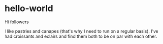 # hello-world

Hi followers

I like pastries and canapes (that's why I need to run on a regular basis).
I've had croissants and eclairs and find them both to be on par with each other.
